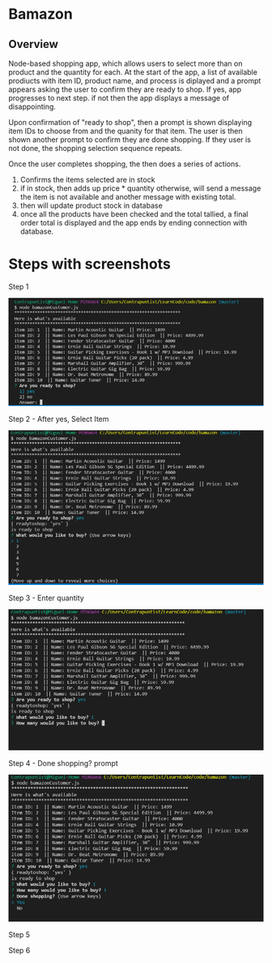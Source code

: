 # Bamazon 

## Overview 

Node-based shopping app, which allows users to select more than on product and the quantity for each. At the start of the app, a list of available prodiucts with item ID, product name, and process is diplayed and a prompt appears asking the user to confirm they are ready to shop. If yes, app progresses to next step. if not then the app displays a message of disappointing. 

Upon confirmation of "ready to shop", then a prompt is shown displaying item IDs to choose from and the quanity for that item. The user is then shown another prompt to confirm they are done shopping. If they user is not done, the shopping selection sequence repeats.     

Once the user completes shopping, the then does a series of actions.  

1. Confirms the items selected are in stock 
2. if in stock, then adds up price * quantity otherwise, will send a message the item is not available and another message with existing total. 
3. then will update product stock in database 
4. once all the products have been checked and the total tallied, a final order total is displayed and the app ends by ending connection with database.  


# Steps with screenshots 

Step 1 

![Step 1](https://github.com/Contrapuntist/bamazon/blob/master/images/Bamazon-Step1.PNG)

Step 2 - After yes, Select Item

![Step 2 - select item](https://github.com/Contrapuntist/bamazon/blob/master/images/Bamazon-Step2-yes.PNG)

Step 3 - Enter quantity 

![Step 3 - select quanity](https://github.com/Contrapuntist/bamazon/blob/master/images/Bamazon-Step3-qty.PNG)

Step 4 - Done shopping? prompt

![Step 4 - Done shopping prompt](https://github.com/Contrapuntist/bamazon/blob/master/images/Bamazon-Step4-doneshoppingprompt.PNG)

Step 5 

Step 6 
